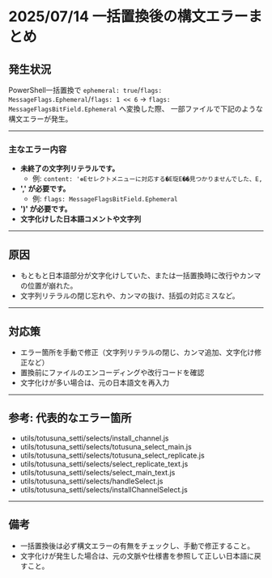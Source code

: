 # 2025/07/14 一括置換後の構文エラーまとめ

## 発生状況
PowerShell一括置換で `ephemeral: true`/`flags: MessageFlags.Ephemeral`/`flags: 1 << 6` → `flags: MessageFlagsBitField.Ephemeral` へ変換した際、
一部ファイルで下記のような構文エラーが発生。

---

### 主なエラー内容
- **未終了の文字列リテラルです。**
  - 例: `content: '❁Eセレクトメニューに対応する�E琁E��見つかりませんでした、E,`
- **',' が必要です。**
  - 例: `flags: MessageFlagsBitField.Ephemeral`
- **')' が必要です。**
- **文字化けした日本語コメントや文字列**

---

## 原因
- もともと日本語部分が文字化けしていた、または一括置換時に改行やカンマの位置が崩れた。
- 文字列リテラルの閉じ忘れや、カンマの抜け、括弧の対応ミスなど。

---

## 対応策
- エラー箇所を手動で修正（文字列リテラルの閉じ、カンマ追加、文字化け修正など）
- 置換前にファイルのエンコーディングや改行コードを確認
- 文字化けが多い場合は、元の日本語文を再入力

---

## 参考: 代表的なエラー箇所
- utils/totusuna_setti/selects/install_channel.js
- utils/totusuna_setti/selects/totusuna_select_main.js
- utils/totusuna_setti/selects/totusuna_select_replicate.js
- utils/totusuna_setti/selects/select_replicate_text.js
- utils/totusuna_setti/selects/select_main_text.js
- utils/totusuna_setti/selects/handleSelect.js
- utils/totusuna_setti/selects/installChannelSelect.js

---

## 備考
- 一括置換後は必ず構文エラーの有無をチェックし、手動で修正すること。
- 文字化けが発生した場合は、元の文脈や仕様書を参照して正しい日本語に戻すこと。
